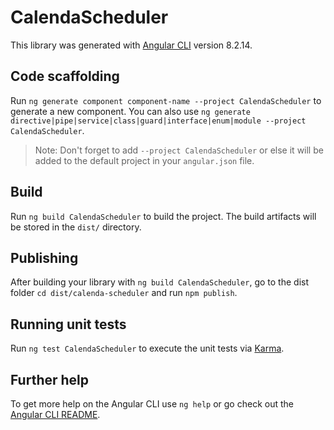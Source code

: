 # CalendaScheduler

This library was generated with [Angular CLI](https://github.com/angular/angular-cli) version 8.2.14.

## Code scaffolding

Run `ng generate component component-name --project CalendaScheduler` to generate a new component. You can also use `ng generate directive|pipe|service|class|guard|interface|enum|module --project CalendaScheduler`.
> Note: Don't forget to add `--project CalendaScheduler` or else it will be added to the default project in your `angular.json` file. 

## Build

Run `ng build CalendaScheduler` to build the project. The build artifacts will be stored in the `dist/` directory.

## Publishing

After building your library with `ng build CalendaScheduler`, go to the dist folder `cd dist/calenda-scheduler` and run `npm publish`.

## Running unit tests

Run `ng test CalendaScheduler` to execute the unit tests via [Karma](https://karma-runner.github.io).

## Further help

To get more help on the Angular CLI use `ng help` or go check out the [Angular CLI README](https://github.com/angular/angular-cli/blob/master/README.md).

